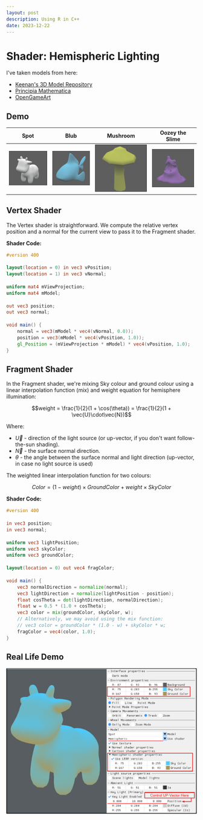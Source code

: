 ```yaml
---
layout: post
description: Using R in C++
date: 2023-12-22
---
```

# Shader: Hemispheric Lighting

I've taken models from here:

- [Keenan's 3D Model Repository](https://www.cs.cmu.edu/~kmcrane/Projects/ModelRepository/)
- [Principia Mathematica](https://www.prinmath.com/csci5229/OBJ/index.html)
- [OpenGameArt](http://opengameart.org/)

## Demo

| Spot | Blub | Mushroom | Oozey the Slime |
|------|------|----------|-----------------|
| ![Spot](/assets/blog/2023/spotH.png) | ![cruiser](/assets/blog/2023/blubH.png) | ![shroom](/assets/blog/2023/shroomH.png) | ![oozey](/assets/blog/2023/oozeyH.png) |

## Vertex Shader

The Vertex shader is straightforward. We compute the relative vertex position and a normal for the current view to pass it to the Fragment shader.

**Shader Code:**

```glsl
#version 400

layout(location = 0) in vec3 vPosition;
layout(location = 1) in vec3 vNormal;

uniform mat4 mViewProjection;
uniform mat4 mModel;

out vec3 position;
out vec3 normal;

void main() {
    normal = vec3(mModel * vec4(vNormal, 0.0));
    position = vec3(mModel * vec4(vPosition, 1.0));
    gl_Position = (mViewProjection * mModel) * vec4(vPosition, 1.0);
}
```

## Fragment Shader

In the Fragment shader, we're mixing Sky colour and ground colour using a linear interpolation function (mix) and weight equation for hemisphere illumination:

$$weight = \frac{1}{2}(1 + \cos(\theta)) = \frac{1}{2}(1 + \vec{U}\cdot\vec{N})$$

Where:

- $\vec{U}$ - direction of the light source (or up-vector, if you don't want follow-the-sun shading).
- $\vec{N}$ - the surface normal direction.
- $\theta$ - the angle between the surface normal and light direction (up-vector, in case no light source is used)

The weighted linear interpolation function for two colours:

$$ Color =  (1 - weight) \times GroundColor +  weight \times SkyColor $$

**Shader Code:**

```glsl
#version 400

in vec3 position;
in vec3 normal;

uniform vec3 lightPosition;
uniform vec3 skyColor;
uniform vec3 groundColor;

layout(location = 0) out vec4 fragColor;

void main() {
    vec3 normalDirection = normalize(normal);
    vec3 lightDirection = normalize(lightPosition - position);
    float cosTheta = dot(lightDirection, normalDirection);
    float w = 0.5 * (1.0 + cosTheta);
    vec3 color = mix(groundColor, skyColor, w);
    // Alternatively, we may avoid using the mix function:
    // vec3 color = groundColor * (1.0 - w) + skyColor * w;
    fragColor = vec4(color, 1.0);
}
```

## Real Life Demo

![Hemispheric Demo](/assets/blog/2023/hemisphere_demo.png)

<script type="text/javascript" src="http://cdn.mathjax.org/mathjax/latest/MathJax.js?config=TeX-AMS-MML_HTMLorMML"></script>
<script type="text/x-mathjax-config">
    MathJax.Hub.Config({ tex2jax: {inlineMath: [['$', '$']]}, messageStyle: "none" });
</script>
